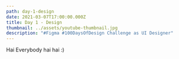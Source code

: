 ```yaml
---
path: day-1-design
date: 2021-03-07T17:00:00.000Z
title: Day 1 - Design
thumbnail: ../assets/youtube-thumbnail.jpg
description: "#Figma #100DaysOfDesign Challenge as UI Designer"
---
```



Hai Everybody hai hai :)